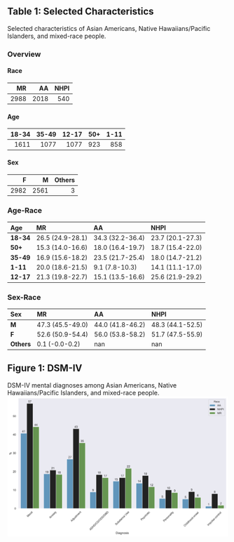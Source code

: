 
## Table 1: Selected Characteristics
Selected characteristics of Asian Americans, Native Hawaiians/Pacific Islanders, and mixed-race people.
### Overview
#### Race

|   **M**R |   AA |   NHPI |
|-----:|-----:|-------:|
| 2988 | 2018 |    540 |

#### Age

|   **18-34** |   **35-49** |   **12-17** |   **50+** |   **1-11** |
|--------:|--------:|--------:|------:|-------:|
|    1611 |    1077 |    1077 |   923 |    858 |

#### Sex

|    **F** |    **M** |   **Others** |
|-----:|-----:|---------:|
| 2982 | 2561 |        3 |

### Age-Race
| Age   | **M**R               | AA               | NHPI             |
|:------|:-----------------|:-----------------|:-----------------|
| **18-34** | 26.5 (24.9-28.1) | 34.3 (32.2-36.4) | 23.7 (20.1-27.3) |
| **50+**   | 15.3 (14.0-16.6) | 18.0 (16.4-19.7) | 18.7 (15.4-22.0) |
| **35-49** | 16.9 (15.6-18.2) | 23.5 (21.7-25.4) | 18.0 (14.7-21.2) |
| **1-11**  | 20.0 (18.6-21.5) | 9.1 (7.8-10.3)   | 14.1 (11.1-17.0) |
| **12-17** | 21.3 (19.8-22.7) | 15.1 (13.5-16.6) | 25.6 (21.9-29.2) |

### Sex-Race 
| Sex    | **M**R               | AA               | NHPI             |
|:-------|:-----------------|:-----------------|:-----------------|
| **M**      | 47.3 (45.5-49.0) | 44.0 (41.8-46.2) | 48.3 (44.1-52.5) |
| **F**      | 52.6 (50.9-54.4) | 56.0 (53.8-58.2) | 51.7 (47.5-55.9) |
| **Others** | 0.1 (-0.0-0.2)   | nan              | nan              |
## Figure 1: DSM-IV
DSM-IV mental diagnoses among Asian Americans, Native Hawaiians/Pacific Islanders, and mixed-race people.
![image](figure1.png)
